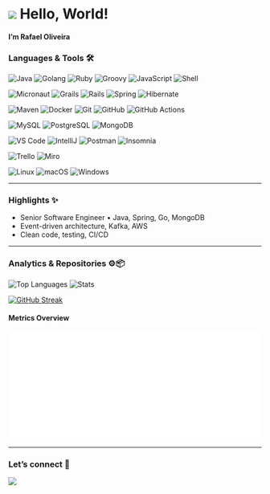 <h1>
  <img src="https://emojis.slackmojis.com/emojis/images/1531849430/4246/blob-sunglasses.gif?1531849430" width="30" />
  Hello, World!
</h1>

#### I’m <b>Rafael Oliveira</b>

### Languages & Tools 🛠

![Java](https://img.shields.io/badge/Java-ED8B00?style=flat&logo=openjdk&logoColor=red&labelColor=05122A&color=FFFCAE)
![Golang](https://img.shields.io/badge/-Go-05122A?style=flat&logo=go&labelColor=05122A&color=FFFCAE)
![Ruby](https://img.shields.io/badge/-Ruby-05122A?style=flat&logo=ruby&logoColor=red&labelColor=05122A&color=FFFCAE)
![Groovy](https://img.shields.io/badge/-Groovy-05122A?style=flat&logo=apachegroovy&labelColor=05122A&color=FFFCAE)
![JavaScript](https://img.shields.io/badge/-JavaScript-05122A?logo=javascript&labelColor=05122A&color=FFFCAE)
![Shell](https://img.shields.io/badge/-Shell-05122A?style=flat&logo=gnu-bash&labelColor=05122A&color=FFFCAE)

![Micronaut](https://img.shields.io/badge/-Micronaut-05122A?style=flat&logo=micronaut)
![Grails](https://img.shields.io/badge/-Grails-05122A?style=flat&logo=grails)
![Rails](https://img.shields.io/badge/-Rails-05122A?style=flat&logo=rubyonrails)
![Spring](https://img.shields.io/badge/-Spring-05122A?style=flat&logo=spring)
![Hibernate](https://img.shields.io/badge/-Hibernate-05122A?style=flat&logo=hibernate)

![Maven](https://img.shields.io/badge/-Maven-05122A?style=flat&logo=apache-maven)
![Docker](https://img.shields.io/badge/-Docker-05122A?style=flat&logo=docker)
![Git](https://img.shields.io/badge/-Git-05122A?style=flat&logo=git)
![GitHub](https://img.shields.io/badge/-GitHub-05122A?style=flat&logo=github)
![GitHub Actions](https://img.shields.io/badge/-GitHub%20Actions-05122A?style=flat&logo=github-actions)

![MySQL](https://img.shields.io/badge/-MySQL-05122A?style=flat&logo=mysql)
![PostgreSQL](https://img.shields.io/badge/-PostgreSQL-05122A?style=flat&logo=postgresql)
![MongoDB](https://img.shields.io/badge/-MongoDB-05122A?style=flat&logo=mongodb)

![VS Code](https://img.shields.io/badge/-VS%20Code-05122A?style=flat&logo=visual-studio-code&logoColor=007ACC)
![IntelliJ](https://img.shields.io/badge/-IntelliJ-05122A?style=flat&logo=jetbrains)
![Postman](https://img.shields.io/badge/-Postman-05122A?style=flat&logo=postman)
![Insomnia](https://img.shields.io/badge/-Insomnia-05122A?style=flat&logo=insomnia)

![Trello](https://img.shields.io/badge/-Trello-05122A?style=flat&logo=trello)
![Miro](https://img.shields.io/badge/-Miro-05122A?style=flat&logo=miro)

![Linux](https://img.shields.io/badge/-Linux-05122A?style=flat&logo=linux)
![macOS](https://img.shields.io/badge/-macOS-05122A?style=flat&logo=apple)
![Windows](https://img.shields.io/badge/-Windows-05122A?style=flat&logo=windows)

---

### Highlights ✨

- Senior Software Engineer • Java, Spring, Go, MongoDB
- Event-driven architecture, Kafka, AWS
- Clean code, testing, CI/CD

---

### Analytics & Repositories ⚙️📦

<!-- Public GitHub cards (no private data) -->

![Top Languages](https://github-readme-stats.vercel.app/api/top-langs/?username=r4fcode&layout=compact&langs_count=10)
![Stats](https://github-readme-stats.vercel.app/api/?username=r4fcode&show_icons=true)

[![GitHub Streak](https://streak-stats.demolab.com?user=r4fcode)](https://git.io/streak-stats)

#### Metrics Overview

<img src="./github-metrics.svg" alt="GitHub metrics" />

---

### Let’s connect 🤝

<a href="https://www.linkedin.com/in/rafaoliveira85/">
  <img src="https://img.shields.io/badge/-LinkedIn-0077B5?style=flat&logo=linkedin&logoColor=white" />
</a>
